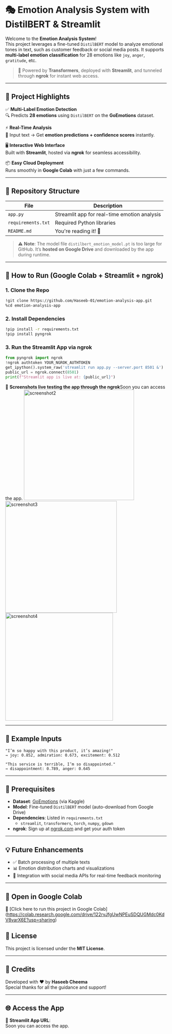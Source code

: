
# 🎭 Emotion Analysis System with DistilBERT & Streamlit

Welcome to the **Emotion Analysis System**!  
This project leverages a fine-tuned `DistilBERT` model to analyze emotional tones in text, such as customer feedback or social media posts. It supports **multi-label emotion classification** for 28 emotions like `joy`, `anger`, `gratitude`, etc.

> 🧠 Powered by **Transformers**, deployed with **Streamlit**, and tunneled through **ngrok** for instant web access.  

---

## 🌟 Project Highlights

✅ **Multi-Label Emotion Detection**  
🔍 Predicts **28 emotions** using `DistilBERT` on the **GoEmotions** dataset.

⚡ **Real-Time Analysis**  
🧾 Input text → Get **emotion predictions + confidence scores** instantly.

🖥️ **Interactive Web Interface**  
Built with **Streamlit**, hosted via **ngrok** for seamless accessibility.

📦 **Easy Cloud Deployment**  
Runs smoothly in **Google Colab** with just a few commands.

---

## 📁 Repository Structure

| File | Description |
|------|-------------|
| `app.py` | Streamlit app for real-time emotion analysis |
| `requirements.txt` | Required Python libraries |
| `README.md` | You're reading it! 📖 |

> ⚠️ **Note**: The model file `distilbert_emotion_model.pt` is too large for GitHub. It’s **hosted on Google Drive** and downloaded by the app during runtime.

---

## 🚀 How to Run (Google Colab + Streamlit + ngrok)

### 1. Clone the Repo
```bash
!git clone https://github.com/Haseeb-01/emotion-analysis-app.git
%cd emotion-analysis-app
```

### 2. Install Dependencies
```bash
!pip install -r requirements.txt
!pip install pyngrok
```

### 3. Run the Streamlit App via ngrok
```python
from pyngrok import ngrok
!ngrok authtoken YOUR_NGROK_AUTHTOKEN
get_ipython().system_raw('streamlit run app.py --server.port 8501 &')
public_url = ngrok.connect(8501)
print(f"Streamlit app is live at: {public_url}")
```

🔗 **Screenshots live testing the app through the ngrok**Soon you can access the app.
<img width="344" alt="screenshot2" src="https://github.com/user-attachments/assets/019ef3b1-3685-475f-8c7f-5bf2751e2477" />
<img width="348" alt="screenshot3" src="https://github.com/user-attachments/assets/718ef6ac-7850-4724-bbc9-9fbdf6fc6704" />
<img width="336" alt="screenshot4" src="https://github.com/user-attachments/assets/38f3aef3-771b-4927-9a6f-cc68ba2004d1" />

---

## 🧪 Example Inputs

```text
"I’m so happy with this product, it’s amazing!"
→ joy: 0.852, admiration: 0.673, excitement: 0.512

"This service is terrible, I’m so disappointed."
→ disappointment: 0.789, anger: 0.645
```

---

## 🔧 Prerequisites

- **Dataset**: [GoEmotions](https://github.com/google-research/googleresearch/tree/master/goemotions) (via Kaggle)
- **Model**: Fine-tuned `DistilBERT` model (auto-download from Google Drive)
- **Dependencies**: Listed in `requirements.txt`
  - `streamlit`, `transformers`, `torch`, `numpy`, `gdown`
- **ngrok**: Sign up at [ngrok.com](https://ngrok.com) and get your auth token

---

## 💡 Future Enhancements

- ✅ Batch processing of multiple texts
- 📊 Emotion distribution charts and visualizations
- 🔗 Integration with social media APIs for real-time feedback monitoring

---

## 📓 Open in Google Colab
  🚀 [Click here to run this project in Google Colab]
  (https://colab.research.google.com/drive/122rvJfgUwNPEuSDQUGMdc0KdV8varX6E?usp=sharing)

## 📜 License

This project is licensed under the **MIT License**.

---

## 🙌 Credits

Developed with ❤️ by **Haseeb Cheema**  
Special thanks for all the guidance and support!

---

## 🌐 Access the App

🔗 **Streamlit App URL**:  
Soon you can access the app.
```
